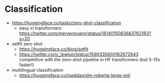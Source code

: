 # Classification

- https://huggingface.co/tasks/zero-shot-classification
	- easy in transformers https://twitter.com/mervenoyann/status/1614015083683762183?s=20
- setfit zero shot
	- https://huggingface.co/blog/setfit
	- https://twitter.com/_lewtun/status/1590335600162672643 competitive with the zero-shot pipeline in HF transformers (but 5-15x faster!)
- multilingual classificaiton
	- https://huggingface.co/joeddav/xlm-roberta-large-xnli
